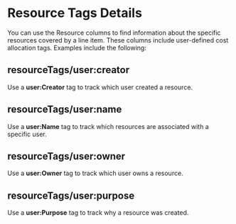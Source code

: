 # Resource Tags Details<a name="resource-tags-columns"></a>

You can use the Resource columns to find information about the specific resources covered by a line item\. These columns include user\-defined cost allocation tags\. Examples include the following:

## resourceTags/user:creator<a name="resource-details-creator"></a>

Use a **user:Creator** tag to track which user created a resource\.

## resourceTags/user:name<a name="resource-details-name"></a>

Use a **user:Name** tag to track which resources are associated with a specific user\.

## resourceTags/user:owner<a name="resource-details-owner"></a>

Use a **user:Owner** tag to track which user owns a resource\.

## resourceTags/user:purpose<a name="resource-details-purpose"></a>

Use a **user:Purpose** tag to track why a resource was created\.